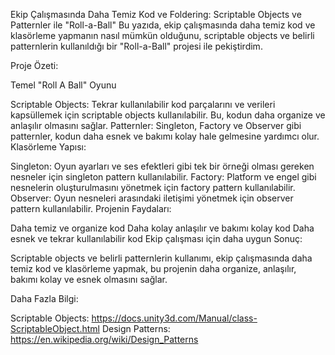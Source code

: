 Ekip Çalışmasında Daha Temiz Kod ve Foldering: Scriptable Objects ve Patternler ile "Roll-a-Ball"
Bu yazıda, ekip çalışmasında daha temiz kod ve klasörleme yapmanın nasıl mümkün olduğunu, scriptable objects ve belirli patternlerin kullanıldığı bir "Roll-a-Ball" projesi ile pekiştirdim.

Proje Özeti:

Temel "Roll A Ball" Oyunu 

Scriptable Objects: Tekrar kullanılabilir kod parçalarını ve verileri kapsüllemek için scriptable objects kullanılabilir. Bu, kodun daha organize ve anlaşılır olmasını sağlar.
Patternler: Singleton, Factory ve Observer gibi patternler, kodun daha esnek ve bakımı kolay hale gelmesine yardımcı olur.
Klasörleme Yapısı:



Singleton: Oyun ayarları ve ses efektleri gibi tek bir örneği olması gereken nesneler için singleton pattern kullanılabilir.
Factory: Platform ve engel gibi nesnelerin oluşturulmasını yönetmek için factory pattern kullanılabilir.
Observer: Oyun nesneleri arasındaki iletişimi yönetmek için observer pattern kullanılabilir.
Projenin Faydaları:

Daha temiz ve organize kod
Daha kolay anlaşılır ve bakımı kolay kod
Daha esnek ve tekrar kullanılabilir kod
Ekip çalışması için daha uygun
Sonuç:

Scriptable objects ve belirli patternlerin kullanımı, ekip çalışmasında daha temiz kod ve klasörleme yapmak, bu projenin daha organize, anlaşılır, bakımı kolay ve esnek olmasını sağlar.

Daha Fazla Bilgi:

Scriptable Objects: https://docs.unity3d.com/Manual/class-ScriptableObject.html
Design Patterns: https://en.wikipedia.org/wiki/Design_Patterns
